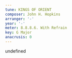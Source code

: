 ```yaml
---
tune: KINGS OF ORIENT
composer: John H. Hopkins
arranger: '-'
year: '-'
meter: 8.8.8.6. With Refrain
key: G Major
anacrusis: 0
---
```

undefined